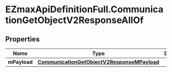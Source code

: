 # EZmaxApiDefinitionFull.CommunicationGetObjectV2ResponseAllOf

## Properties

Name | Type | Description | Notes
------------ | ------------- | ------------- | -------------
**mPayload** | [**CommunicationGetObjectV2ResponseMPayload**](CommunicationGetObjectV2ResponseMPayload.md) |  | 


